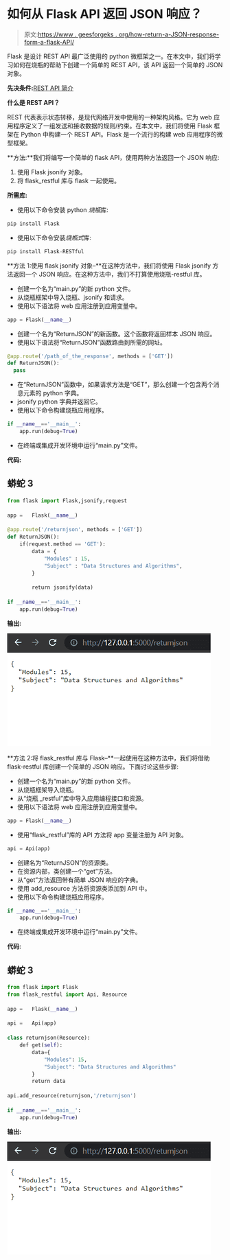 # 如何从 Flask API 返回 JSON 响应？

> 原文:[https://www . geesforgeks . org/how-return-a-JSON-response-form-a-flask-API/](https://www.geeksforgeeks.org/how-to-return-a-json-response-form-a-flask-api/)

Flask 是设计 REST API 最广泛使用的 python 微框架之一。在本文中，我们将学习如何在烧瓶的帮助下创建一个简单的 REST API，该 API 返回一个简单的 JSON 对象。

**先决条件:**[REST API 简介](https://www.geeksforgeeks.org/rest-api-introduction/)

**什么是 REST API？**

REST 代表表示状态转移，是现代网络开发中使用的一种架构风格。它为 web 应用程序定义了一组发送和接收数据的规则/约束。在本文中，我们将使用 Flask 框架在 Python 中构建一个 REST API。Flask 是一个流行的构建 web 应用程序的微型框架。

**方法:**我们将编写一个简单的 flask API，使用两种方法返回一个 JSON 响应:

1.  使用 Flask jsonify 对象。
2.  将 flask_restful 库与 flask 一起使用。

**所需库:**

*   使用以下命令安装 python *烧瓶*库:

```py
pip install Flask
```

*   使用以下命令安装*烧瓶式*库:

```py
pip install Flask-RESTful
```

**方法 1:使用 flask jsonify 对象–**在这种方法中，我们将使用 Flask jsonify 方法返回一个 JSON 响应。在这种方法中，我们不打算使用烧瓶-restful 库。

*   创建一个名为“main.py”的新 python 文件。
*   从烧瓶框架中导入烧瓶、jsonify 和请求。
*   使用以下语法将 web 应用注册到应用变量中。

```py
app = Flask(__name__)
```

*   创建一个名为“ReturnJSON”的新函数。这个函数将返回样本 JSON 响应。
*   使用以下语法将“ReturnJSON”函数路由到所需的网址。

```py
@app.route('/path_of_the_response', methods = ['GET'])
def ReturnJSON():
  pass
```

*   在“ReturnJSON”函数中，如果请求方法是“GET”，那么创建一个包含两个消息元素的 python 字典。
*   jsonify python 字典并返回它。
*   使用以下命令构建烧瓶应用程序。

```py
if __name__=='__main__':
    app.run(debug=True)
```

*   在终端或集成开发环境中运行“main.py”文件。

**代码:**

## 蟒蛇 3

```py
from flask import Flask,jsonify,request

app =   Flask(__name__)

@app.route('/returnjson', methods = ['GET'])
def ReturnJSON():
    if(request.method == 'GET'):
        data = {
            "Modules" : 15,
            "Subject" : "Data Structures and Algorithms",
        }

        return jsonify(data)

if __name__=='__main__':
    app.run(debug=True)
```

**输出:**

![](img/1276986aa47b77708aae13f5bdc962aa.png)

**方法 2:将 flask_restful 库与 Flask–**一起使用在这种方法中，我们将借助 flask-restful 库创建一个简单的 JSON 响应。下面讨论这些步骤:

*   创建一个名为“main.py”的新 python 文件。
*   从烧瓶框架导入烧瓶。
*   从“烧瓶 _restful”库中导入应用编程接口和资源。
*   使用以下语法将 web 应用注册到应用变量中。

```py
app = Flask(__name__)
```

*   使用“flask_restful”库的 API 方法将 app 变量注册为 API 对象。

```py
api = Api(app)
```

*   创建名为“ReturnJSON”的资源类。
*   在资源内部，类创建一个“get”方法。
*   从“get”方法返回带有简单 JSON 响应的字典。
*   使用 add_resource 方法将资源类添加到 API 中。
*   使用以下命令构建烧瓶应用程序。

```py
if __name__=='__main__':
    app.run(debug=True)
```

*   在终端或集成开发环境中运行“main.py”文件。

**代码:**

## 蟒蛇 3

```py
from flask import Flask
from flask_restful import Api, Resource

app =   Flask(__name__)

api =   Api(app)

class returnjson(Resource):
    def get(self):
        data={
            "Modules": 15, 
            "Subject": "Data Structures and Algorithms"
        }
        return data

api.add_resource(returnjson,'/returnjson')

if __name__=='__main__':
    app.run(debug=True)
```

**输出:**

![](img/1276986aa47b77708aae13f5bdc962aa.png)